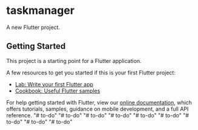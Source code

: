 # taskmanager

A new Flutter project.

## Getting Started

This project is a starting point for a Flutter application.

A few resources to get you started if this is your first Flutter project:

- [Lab: Write your first Flutter app](https://flutter.dev/docs/get-started/codelab)
- [Cookbook: Useful Flutter samples](https://flutter.dev/docs/cookbook)

For help getting started with Flutter, view our
[online documentation](https://flutter.dev/docs), which offers tutorials,
samples, guidance on mobile development, and a full API reference.
"# to-do" 
"# to-do" 
"# to-do" 
"# to-do" 
"# to-do" 
"# to-do" 
"# to-do" 
"# to-do" 
"# to-do" 
